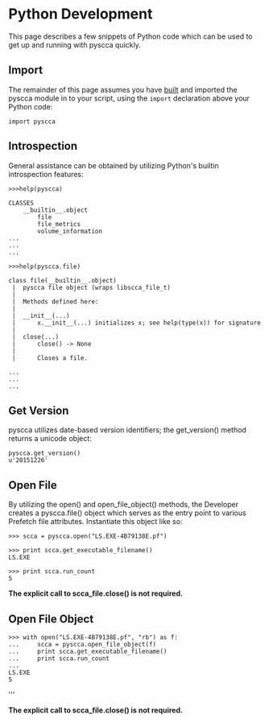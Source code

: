 # Python Development

This page describes a few snippets of Python code which can be used to get up and running with pyscca quickly.

## Import

The remainder of this page assumes you have [built](https://github.com/libyal/libscca/wiki/Building) and imported the pyscca module in to your script, using the ```import``` declaration above your Python code:

```import pyscca```

## Introspection

General assistance can be obtained by utilizing Python's builtin introspection features:

```
>>>help(pyscca)

CLASSES
    __builtin__.object
        file
        file_metrics
        volume_information    
...
...
...

```

```
>>>help(pyscca.file)

class file(__builtin__.object)
 |  pyscca file object (wraps libscca_file_t)
 |  
 |  Methods defined here:
 |  
 |  __init__(...)
 |      x.__init__(...) initializes x; see help(type(x)) for signature
 |  
 |  close(...)
 |      close() -> None
 |      
 |      Closes a file.

...
...
...
```

## Get Version

pyscca utilizes date-based version identifiers; the get_version() method returns a unicode object:

```
pyscca.get_version()
u'20151226'
```

## Open File

By utilizing the open() and open_file_object() methods, the Developer creates a pyscca.file() object which serves as the entry point to various Prefetch file attributes. Instantiate this object like so:

```
>>> scca = pyscca.open("LS.EXE-4B79138E.pf")

>>> print scca.get_executable_filename()
LS.EXE

>>> print scca.run_count
5
```

**The explicit call to scca_file.close() is not required.**

## Open File Object

```
>>> with open("LS.EXE-4B79138E.pf", "rb") as f:
...     scca = pyscca.open_file_object(f)
...     print scca.get_executable_filename()
...     print scca.run_count
... 
LS.EXE
5
```
'''

**The explicit call to scca_file.close() is not required.**

